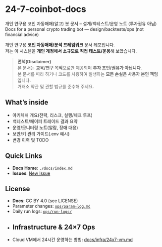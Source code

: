# 24-7-coinbot-docs
개인 연구용 코인 자동매매(알고) 봇 문서 – 설계/백테스트/운영 노트 (투자권유 아님)   
Docs for a personal crypto trading bot — design/backtests/ops (not financial advice)

개인 연구용 **코인 자동매매/분석 프레임워크** 문서 레포입니다.  
저는 이 시스템을 **개인 계정에서 소규모로 직접 테스트/운용**해 보았습니다.

> **면책(Disclaimer)**  
> 본 문서는 **교육/연구 목적**으로만 제공되며 **투자 조언/권유가 아닙니다**.  
> 본 문서를 따라 하거나 코드를 사용하여 발생하는 **모든 손실은 사용자 본인 책임**입니다.  
> 거래소 약관 및 관할 법규를 준수해 주세요.

## What’s inside
- 아키텍처 개요(전략, 리스크, 실행/체크 루프)
- 백테스트/페이퍼 트레이드 결과 요약
- 운영/모니터링 노트(알람, 장애 대응)
- 보안/키 관리 가이드(.env 예시)
- 변경 이력 및 TODO

## Quick Links
- **Docs Home**: `./docs/index.md`
- **Issues**: [New Issue](../../issues/new/choose)

## License
- **Docs**: CC BY 4.0 (see LICENSE)
- Parameter changes: [`ops/param-log.md`](ops/param-log.md)  
- Daily run logs: [`ops/run-logs/`](ops/run-logs/)
- ## Infrastructure & 24×7 Ops
- Cloud VM에서 24시간 운영하는 방법: [docs/infra/24x7-vm.md](docs/infra/24x7-vm.md)


